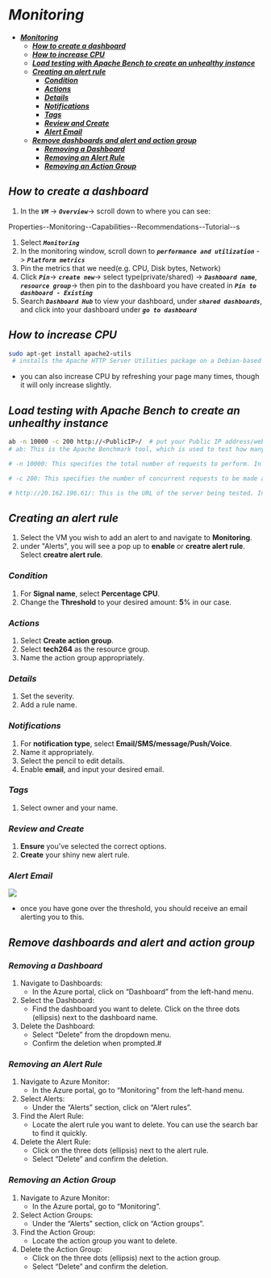 # ***Monitoring***
- [***Monitoring***](#monitoring)
  - [***How to create a dashboard***](#how-to-create-a-dashboard)
  - [***How to increase CPU***](#how-to-increase-cpu)
  - [***Load testing with Apache Bench to create an unhealthy instance***](#load-testing-with-apache-bench-to-create-an-unhealthy-instance)
  - [***Creating an alert rule***](#creating-an-alert-rule)
    - [***Condition***](#condition)
    - [***Actions***](#actions)
    - [***Details***](#details)
    - [***Notifications***](#notifications)
    - [***Tags***](#tags)
    - [***Review and Create***](#review-and-create)
    - [***Alert Email***](#alert-email)
  - [***Remove dashboards and alert and action group***](#remove-dashboards-and-alert-and-action-group)
    - [***Removing a Dashboard***](#removing-a-dashboard)
    - [***Removing an Alert Rule***](#removing-an-alert-rule)
    - [***Removing an Action Group***](#removing-an-action-group)
  
## ***How to create a dashboard***
 
1. In the ***`VM`*** -> ***`Overview`***-> scroll down to where you can see:
  
  Properties--Monitoring--Capabilities--Recommendations--Tutorial--s
1. Select ***`Monitoring`***
2. In the monitoring window, scroll down to ***`performance and utilization`*** -> ***`Platform metrics`***
3. Pin the metrics that we need(e.g. CPU, Disk bytes, Network)
4. Click ***`Pin`***-> ***`create new`***-> select type(private/shared) -> ***`Dashboard name`***, ***`resource group`***->  then pin to the dashboard you have created in ***`Pin to dashboard - Existing`***
5. Search ***`Dashboard Hub`*** to view your dashboard, under ***`shared dashboards`***, and click into your dashboard under ***`go to dashboard`***
 
## ***How to increase CPU***
```bash
sudo apt-get install apache2-utils
 # installs the Apache HTTP Server Utilities package on a Debian-based Linux system (such as Ubuntu). This package contains useful tools that complement the Apache web server but can also be used independently.

```


   - you can also increase CPU by refreshing your page many times, though it will only increase slightly.
  
## ***Load testing with Apache Bench to create an unhealthy instance***
 
```bash
ab -n 10000 -c 200 http://<PublicIP>/  # put your Public IP address/web page URL here.
# ab: This is the Apache Benchmark tool, which is used to test how many requests a web server can handle per second.

# -n 10000: This specifies the total number of requests to perform. In this case, the tool will send 10,000 HTTP requests to the target server (http://20.162.196.61/).

# -c 200: This specifies the number of concurrent requests to be made at the same time. In this case, 200 requests will be made simultaneously until all 10,000 requests are completed.

# http://20.162.196.61/: This is the URL of the server being tested. In this case, it will make requests to the IP 20.162.196.61 on port 80 (the default HTTP port).
```
## ***Creating an alert rule***


1. Select the VM you wish to add an alert to and navigate to **Monitoring**.
2. under "Alerts", you will see a pop up to **enable** or **creatre alert rule**. Select **creatre alert rule**.
 
### ***Condition***
1. For **Signal name**, select **Percentage CPU**.
2. Change the **Threshold** to your desired amount: **5**% in our case.
 
### ***Actions***
1. Select **Create action group**.
2. Select **tech264** as the resource group.
3. Name the action group appropriately.
 
### ***Details***
1. Set the severity.
2. Add a rule name.
 
### ***Notifications***
1. For **notification type**, select **Email/SMS/message/Push/Voice**.
2. Name it appropriately.
3. Select the pencil to edit details.
4. Enable **email**, and input your desired email.
 
### ***Tags***
1. Select owner and your name.
 
### ***Review and Create***
1. **Ensure** you've selected the correct options.
2. **Create** your shiny new alert rule.

### ***Alert Email***
![](/tech264-cloud-linux/cloud/cloud-images/Alert-email.png)

   - once you have gone over the threshold, you should receive an email alerting you to this.
## ***Remove dashboards and alert and action group***

### ***Removing a Dashboard***
1. Navigate to Dashboards:
   * In the Azure portal, click on “Dashboard” from the left-hand menu.
2. Select the Dashboard:
   * Find the dashboard you want to delete. Click on the three dots (ellipsis) next to the dashboard name.
3. Delete the Dashboard:
   * Select “Delete” from the dropdown menu.
   * Confirm the deletion when prompted.#
 
### ***Removing an Alert Rule***
1. Navigate to Azure Monitor:
   * In the Azure portal, go to “Monitoring” from the left-hand menu.
2. Select Alerts:
   * Under the “Alerts” section, click on “Alert rules”.
3. Find the Alert Rule:
   * Locate the alert rule you want to delete. You can use the search bar to find it quickly.
4. Delete the Alert Rule:
   * Click on the three dots (ellipsis) next to the alert rule.
   * Select “Delete” and confirm the deletion.
 
### ***Removing an Action Group***
1. Navigate to Azure Monitor:
   * In the Azure portal, go to “Monitoring”.
2. Select Action Groups:
   * Under the “Alerts” section, click on “Action groups”.
3. Find the Action Group:
   * Locate the action group you want to delete.
4. Delete the Action Group:
   * Click on the three dots (ellipsis) next to the action group.
   * Select “Delete” and confirm the deletion.
 
